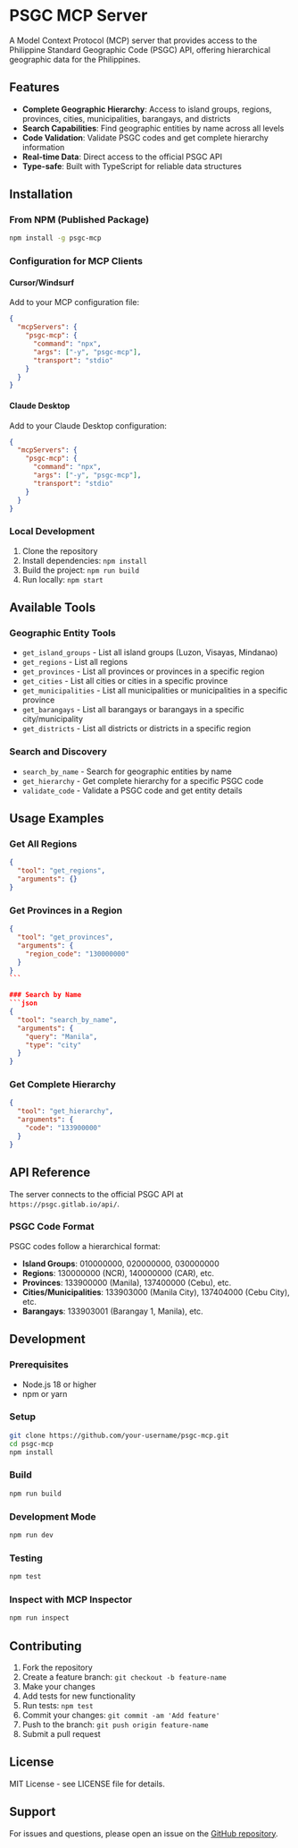 # PSGC MCP Server

A Model Context Protocol (MCP) server that provides access to the Philippine Standard Geographic Code (PSGC) API, offering hierarchical geographic data for the Philippines.

## Features

- **Complete Geographic Hierarchy**: Access to island groups, regions, provinces, cities, municipalities, barangays, and districts
- **Search Capabilities**: Find geographic entities by name across all levels
- **Code Validation**: Validate PSGC codes and get complete hierarchy information
- **Real-time Data**: Direct access to the official PSGC API
- **Type-safe**: Built with TypeScript for reliable data structures

## Installation

### From NPM (Published Package)

```bash
npm install -g psgc-mcp
```

### Configuration for MCP Clients

#### Cursor/Windsurf

Add to your MCP configuration file:

```json
{
  "mcpServers": {
    "psgc-mcp": {
      "command": "npx",
      "args": ["-y", "psgc-mcp"],
      "transport": "stdio"
    }
  }
}
```

#### Claude Desktop

Add to your Claude Desktop configuration:

```json
{
  "mcpServers": {
    "psgc-mcp": {
      "command": "npx",
      "args": ["-y", "psgc-mcp"],
      "transport": "stdio"
    }
  }
}
```

### Local Development

1. Clone the repository
2. Install dependencies: `npm install`
3. Build the project: `npm run build`
4. Run locally: `npm start`

## Available Tools

### Geographic Entity Tools

- `get_island_groups` - List all island groups (Luzon, Visayas, Mindanao)
- `get_regions` - List all regions
- `get_provinces` - List all provinces or provinces in a specific region
- `get_cities` - List all cities or cities in a specific province
- `get_municipalities` - List all municipalities or municipalities in a specific province
- `get_barangays` - List all barangays or barangays in a specific city/municipality
- `get_districts` - List all districts or districts in a specific region

### Search and Discovery

- `search_by_name` - Search for geographic entities by name
- `get_hierarchy` - Get complete hierarchy for a specific PSGC code
- `validate_code` - Validate a PSGC code and get entity details

## Usage Examples

### Get All Regions

```json
{
  "tool": "get_regions",
  "arguments": {}
}
```

### Get Provinces in a Region

````json
{
  "tool": "get_provinces",
  "arguments": {
    "region_code": "130000000"
  }
}
```

### Search by Name
```json
{
  "tool": "search_by_name",
  "arguments": {
    "query": "Manila",
    "type": "city"
  }
}
````

### Get Complete Hierarchy

```json
{
  "tool": "get_hierarchy",
  "arguments": {
    "code": "133900000"
  }
}
```

## API Reference

The server connects to the official PSGC API at `https://psgc.gitlab.io/api/`.

### PSGC Code Format

PSGC codes follow a hierarchical format:

- **Island Groups**: 010000000, 020000000, 030000000
- **Regions**: 130000000 (NCR), 140000000 (CAR), etc.
- **Provinces**: 133900000 (Manila), 137400000 (Cebu), etc.
- **Cities/Municipalities**: 133903000 (Manila City), 137404000 (Cebu City), etc.
- **Barangays**: 133903001 (Barangay 1, Manila), etc.

## Development

### Prerequisites

- Node.js 18 or higher
- npm or yarn

### Setup

```bash
git clone https://github.com/your-username/psgc-mcp.git
cd psgc-mcp
npm install
```

### Build

```bash
npm run build
```

### Development Mode

```bash
npm run dev
```

### Testing

```bash
npm test
```

### Inspect with MCP Inspector

```bash
npm run inspect
```

## Contributing

1. Fork the repository
2. Create a feature branch: `git checkout -b feature-name`
3. Make your changes
4. Add tests for new functionality
5. Run tests: `npm test`
6. Commit your changes: `git commit -am 'Add feature'`
7. Push to the branch: `git push origin feature-name`
8. Submit a pull request

## License

MIT License - see LICENSE file for details.

## Support

For issues and questions, please open an issue on the [GitHub repository](https://github.com/your-username/psgc-mcp/issues).
